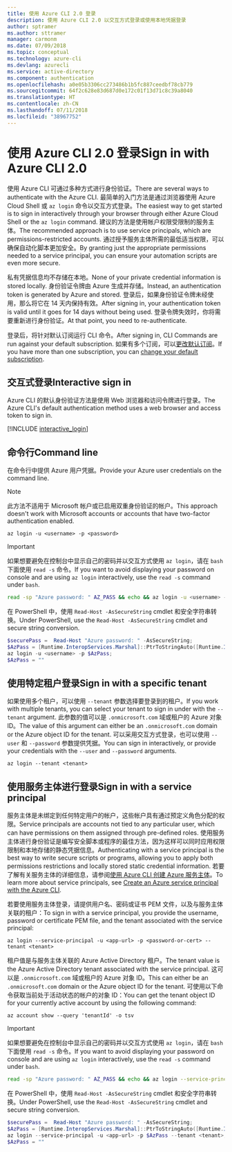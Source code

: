 ```yaml
---
title: 使用 Azure CLI 2.0 登录
description: 使用 Azure CLI 2.0 以交互方式登录或使用本地凭据登录
author: sptramer
ms.author: sttramer
manager: carmonm
ms.date: 07/09/2018
ms.topic: conceptual
ms.technology: azure-cli
ms.devlang: azurecli
ms.service: active-directory
ms.component: authentication
ms.openlocfilehash: a0e05b3306cc273486b1b5fc887ceedbf78cb779
ms.sourcegitcommit: 64f2c628e83d687d0e172c01f13d71c8c39a8040
ms.translationtype: HT
ms.contentlocale: zh-CN
ms.lasthandoff: 07/11/2018
ms.locfileid: "38967752"
---
```

# <a name="sign-in-with-azure-cli-20"></a><span data-ttu-id="178c9-103">使用 Azure CLI 2.0 登录</span><span class="sxs-lookup"><span data-stu-id="178c9-103">Sign in with Azure CLI 2.0</span></span>

<span data-ttu-id="178c9-104">使用 Azure CLI 可通过多种方式进行身份验证。</span><span class="sxs-lookup"><span data-stu-id="178c9-104">There are several ways to authenticate with the Azure CLI.</span></span> <span data-ttu-id="178c9-105">最简单的入门方法是通过浏览器使用 Azure Cloud Shell 或 `az login` 命令以交互方式登录。</span><span class="sxs-lookup"><span data-stu-id="178c9-105">The easiest way to get started is to sign in interactively through your browser through either Azure Cloud Shell or the `az login` command.</span></span>
<span data-ttu-id="178c9-106">建议的方法是使用帐户权限受限制的服务主体。</span><span class="sxs-lookup"><span data-stu-id="178c9-106">The recommended approach is to use service principals, which are permissions-restricted accounts.</span></span> <span data-ttu-id="178c9-107">通过授予服务主体所需的最低适当权限，可以确保自动化脚本更加安全。</span><span class="sxs-lookup"><span data-stu-id="178c9-107">By granting just the appropriate permissions needed to a service principal, you can ensure your automation scripts are even more secure.</span></span>

<span data-ttu-id="178c9-108">私有凭据信息均不存储在本地。</span><span class="sxs-lookup"><span data-stu-id="178c9-108">None of your private credential information is stored locally.</span></span> <span data-ttu-id="178c9-109">身份验证令牌由 Azure 生成并存储。</span><span class="sxs-lookup"><span data-stu-id="178c9-109">Instead, an authentication token is generated by Azure and stored.</span></span> <span data-ttu-id="178c9-110">登录后，如果身份验证令牌未经使用，那么将它在 14 天内保持有效。</span><span class="sxs-lookup"><span data-stu-id="178c9-110">After signing in, your authentication token is valid until it goes for 14 days without being used.</span></span> <span data-ttu-id="178c9-111">登录令牌失效时，你将需要重新进行身份验证。</span><span class="sxs-lookup"><span data-stu-id="178c9-111">At that point, you need to re-authenticate.</span></span>

<span data-ttu-id="178c9-112">登录后，将针对默认订阅运行 CLI 命令。</span><span class="sxs-lookup"><span data-stu-id="178c9-112">After signing in, CLI Commands are run against your default subscription.</span></span> <span data-ttu-id="178c9-113">如果有多个订阅，可以[更改默认订阅](manage-azure-subscriptions-azure-cli.md)。</span><span class="sxs-lookup"><span data-stu-id="178c9-113">If you have more than one subscription, you can [change your default subscription](manage-azure-subscriptions-azure-cli.md).</span></span>

## <a name="interactive-sign-in"></a><span data-ttu-id="178c9-114">交互式登录</span><span class="sxs-lookup"><span data-stu-id="178c9-114">Interactive sign in</span></span>

<span data-ttu-id="178c9-115">Azure CLI 的默认身份验证方法是使用 Web 浏览器和访问令牌进行登录。</span><span class="sxs-lookup"><span data-stu-id="178c9-115">The Azure CLI's default authentication method uses a web browser and access token to sign in.</span></span>

[!INCLUDE [interactive_login](includes/interactive-login.md)]

## <a name="command-line"></a><span data-ttu-id="178c9-116">命令行</span><span class="sxs-lookup"><span data-stu-id="178c9-116">Command line</span></span>

<span data-ttu-id="178c9-117">在命令行中提供 Azure 用户凭据。</span><span class="sxs-lookup"><span data-stu-id="178c9-117">Provide your Azure user credentials on the command line.</span></span>

> [!Note]
> <span data-ttu-id="178c9-118">此方法不适用于 Microsoft 帐户或已启用双重身份验证的帐户。</span><span class="sxs-lookup"><span data-stu-id="178c9-118">This approach doesn't work with Microsoft accounts or accounts that have two-factor authentication enabled.</span></span>

```azurecli
az login -u <username> -p <password>
```

> [!IMPORTANT]
> <span data-ttu-id="178c9-119">如果想要避免在控制台中显示自己的密码并以交互方式使用 `az login`，请在 `bash` 下面使用 `read -s` 命令。</span><span class="sxs-lookup"><span data-stu-id="178c9-119">If you want to avoid displaying your password on console and are using `az login` interactively, use the `read -s` command under `bash`.</span></span>
>
> ```bash
> read -sp "Azure password: " AZ_PASS && echo && az login -u <username> -p $AZ_PASS
> ```
>
> <span data-ttu-id="178c9-120">在 PowerShell 中，使用 `Read-Host -AsSecureString` cmdlet 和安全字符串转换。</span><span class="sxs-lookup"><span data-stu-id="178c9-120">Under PowerShell, use the `Read-Host -AsSecureString` cmdlet and secure string conversion.</span></span>
>
> ```powershell
> $securePass =  Read-Host "Azure password: " -AsSecureString;
> $AzPass = [Runtime.InteropServices.Marshal]::PtrToStringAuto([Runtime.InteropServices.Marshal]::SecureStringToBSTR($securePass));
> az login -u <username> -p $AzPass;
> $AzPass = ""
> ```

## <a name="sign-in-with-a-specific-tenant"></a><span data-ttu-id="178c9-121">使用特定租户登录</span><span class="sxs-lookup"><span data-stu-id="178c9-121">Sign in with a specific tenant</span></span>

<span data-ttu-id="178c9-122">如果使用多个租户，可以使用 `--tenant` 参数选择要登录到的租户。</span><span class="sxs-lookup"><span data-stu-id="178c9-122">If you work with multiple tenants, you can select your tenant to sign in under with the `--tenant` argument.</span></span> <span data-ttu-id="178c9-123">此参数的值可以是 `.onmicrosoft.com` 域或租户的 Azure 对象 ID。</span><span class="sxs-lookup"><span data-stu-id="178c9-123">The value of this argument can either be an `.onmicrosoft.com` domain or the Azure object ID for the tenant.</span></span> <span data-ttu-id="178c9-124">可以采用交互方式登录，也可以使用 `--user` 和 `--password` 参数提供凭据。</span><span class="sxs-lookup"><span data-stu-id="178c9-124">You can sign in interactively, or provide your credentials with the `--user` and `--password` arguments.</span></span>

```azurecli
az login --tenant <tenant>
```

## <a name="sign-in-with-a-service-principal"></a><span data-ttu-id="178c9-125">使用服务主体进行登录</span><span class="sxs-lookup"><span data-stu-id="178c9-125">Sign in with a service principal</span></span>

<span data-ttu-id="178c9-126">服务主体是未绑定到任何特定用户的帐户，这些帐户具有通过预定义角色分配的权限。</span><span class="sxs-lookup"><span data-stu-id="178c9-126">Service principals are accounts not tied to any particular user, which can have permissions on them assigned through pre-defined roles.</span></span> <span data-ttu-id="178c9-127">使用服务主体进行身份验证是编写安全脚本或程序的最佳方法，因为这样可以同时应用权限限制和本地存储的静态凭据信息。</span><span class="sxs-lookup"><span data-stu-id="178c9-127">Authenticating with a service principal is the best way to write secure scripts or programs, allowing you to apply both permissions restrictions and locally stored static credential information.</span></span> <span data-ttu-id="178c9-128">若要了解有关服务主体的详细信息，请参阅[使用 Azure CLI 创建 Azure 服务主体](create-an-azure-service-principal-azure-cli.md)。</span><span class="sxs-lookup"><span data-stu-id="178c9-128">To learn more about service principals, see [Create an Azure service principal with the Azure CLI](create-an-azure-service-principal-azure-cli.md).</span></span>

<span data-ttu-id="178c9-129">若要使用服务主体登录，请提供用户名、密码或证书 PEM 文件，以及与服务主体关联的租户：</span><span class="sxs-lookup"><span data-stu-id="178c9-129">To sign in with a service principal, you provide the username, password or certificate PEM file, and the tenant associated with the service principal:</span></span>

```azurecli
az login --service-principal -u <app-url> -p <password-or-cert> --tenant <tenant>
```

<span data-ttu-id="178c9-130">租户值是与服务主体关联的 Azure Active Directory 租户。</span><span class="sxs-lookup"><span data-stu-id="178c9-130">The tenant value is the Azure Active Directory tenant associated with the service principal.</span></span> <span data-ttu-id="178c9-131">这可以是 `.onmicrosoft.com` 域或租户的 Azure 对象 ID。</span><span class="sxs-lookup"><span data-stu-id="178c9-131">This can either be an `.onmicrosoft.com` domain or the Azure object ID for the tenant.</span></span>
<span data-ttu-id="178c9-132">可使用以下命令获取当前处于活动状态的帐户的对象 ID：</span><span class="sxs-lookup"><span data-stu-id="178c9-132">You can get the tenant object ID for your currently active account by using the following command:</span></span>

```azurecli-interactive
az account show --query 'tenantId' -o tsv
```

> [!IMPORTANT]
> <span data-ttu-id="178c9-133">如果想要避免在控制台中显示自己的密码并以交互方式使用 `az login`，请在 `bash` 下面使用 `read -s` 命令。</span><span class="sxs-lookup"><span data-stu-id="178c9-133">If you want to avoid displaying your password on console and are using `az login` interactively, use the `read -s` command under `bash`.</span></span>
>
> ```bash
> read -sp "Azure password: " AZ_PASS && echo && az login --service-principal -u <app-url> -p $AZ_PASS --tenant <tenant>
> ```
>
> <span data-ttu-id="178c9-134">在 PowerShell 中，使用 `Read-Host -AsSecureString` cmdlet 和安全字符串转换。</span><span class="sxs-lookup"><span data-stu-id="178c9-134">Under PowerShell, use the `Read-Host -AsSecureString` cmdlet and secure string conversion.</span></span>
>
> ```powershell
> $securePass =  Read-Host "Azure password: " -AsSecureString;
> $AzPass = [Runtime.InteropServices.Marshal]::PtrToStringAuto([Runtime.InteropServices.Marshal]::SecureStringToBSTR($securePass));
> az login --service-principal -u <app-url> -p $AzPass --tenant <tenant>;
> $AzPass = ""
> ```
